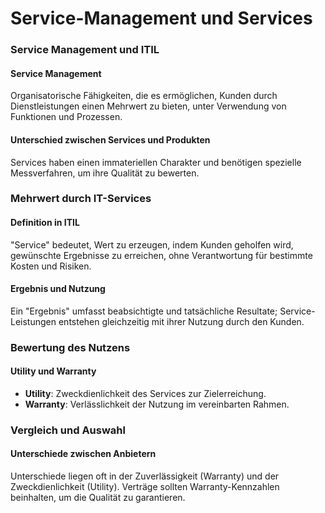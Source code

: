 # Service-Management und Services

### Service Management und ITIL

#### Service Management

Organisatorische Fähigkeiten, die es ermöglichen, Kunden durch Dienstleistungen einen Mehrwert zu bieten, unter Verwendung von Funktionen und Prozessen.

#### Unterschied zwischen Services und Produkten

Services haben einen immateriellen Charakter und benötigen spezielle Messverfahren, um ihre Qualität zu bewerten.

### Mehrwert durch IT-Services

#### Definition in ITIL

"Service" bedeutet, Wert zu erzeugen, indem Kunden geholfen wird, gewünschte Ergebnisse zu erreichen, ohne Verantwortung für bestimmte Kosten und Risiken.

#### Ergebnis und Nutzung

Ein "Ergebnis" umfasst beabsichtigte und tatsächliche Resultate; Service-Leistungen entstehen gleichzeitig mit ihrer Nutzung durch den Kunden.

### Bewertung des Nutzens

#### Utility und Warranty

- **Utility**: Zweckdienlichkeit des Services zur Zielerreichung.
- **Warranty**: Verlässlichkeit der Nutzung im vereinbarten Rahmen.

### Vergleich und Auswahl

#### Unterschiede zwischen Anbietern

Unterschiede liegen oft in der Zuverlässigkeit (Warranty) und der Zweckdienlichkeit (Utility). Verträge sollten Warranty-Kennzahlen beinhalten, um die Qualität zu garantieren.
